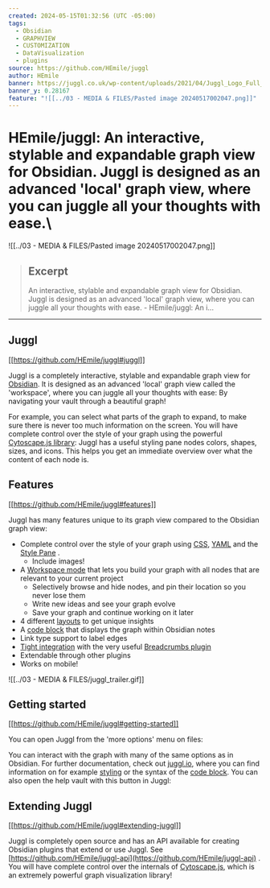 ```yaml
---
created: 2024-05-15T01:32:56 (UTC -05:00)
tags:
  - Obsidian
  - GRAPHVIEW
  - CUSTOMIZATION
  - DataVisualization
  - plugins
source: https://github.com/HEmile/juggl
author: HEmile
banner: https://juggl.co.uk/wp-content/uploads/2021/04/Juggl_Logo_Full_Colour.png
banner_y: 0.28167
feature: "![[../03 - MEDIA & FILES/Pasted image 20240517002047.png]]"
---
```


# HEmile/juggl: An interactive, stylable and expandable graph view for Obsidian. Juggl is designed as an advanced 'local' graph view, where you can juggle all your thoughts with ease.\


![[../03 - MEDIA & FILES/Pasted image 20240517002047.png]]

> ## Excerpt
> An interactive, stylable and expandable graph view for Obsidian. Juggl is designed as an advanced 'local' graph view, where you can juggle all your thoughts with ease.  - HEmile/juggl: An i...

---
## Juggl

[[https://github.com/HEmile/juggl#juggl]]

Juggl is a completely interactive, stylable and expandable graph view for [Obsidian](https://obsidian.md). It is designed as an advanced 'local' graph view called the 'workspace', where you can juggle all your thoughts with ease: By navigating your vault through a beautiful graph!

For example, you can select what parts of the graph to expand, to make sure there is never too much information on the screen. You will have complete control over the style of your graph using the powerful [Cytoscape.js library](https://js.cytoscape.org): Juggl has a useful styling pane nodes colors, shapes, sizes, and icons. This helps you get an immediate overview over what the content of each node is.


## Features

[[https://github.com/HEmile/juggl#features]]

Juggl has many features unique to its graph view compared to the Obsidian graph view:

-   Complete control over the style of your graph using [CSS](https://juggl.io/Features/Styling/CSS+Styling), [YAML](https://juggl.io/Features/Styling/YAML+Styling) and the [Style Pane](https://juggl.io/Features/Styling/Style+Pane) .
    -   Include images!
-   A [Workspace mode](https://juggl.io/Features/Workspace+mode/Workspace+mode) that lets you build your graph with all nodes that are relevant to your current project
    -   Selectively browse and hide nodes, and pin their location so you never lose them
    -   Write new ideas and see your graph evolve
    -   Save your graph and continue working on it later
-   4 different [layouts](https://juggl.io/Features/Layouts) to get unique insights
-   A [code block](https://juggl.io/Features/Juggl+code+block) that displays the graph within Obsidian notes
-   Link type support to label edges
-   [Tight integration](https://juggl.io/Features/Breadcrumbs+integration) with the very useful [Breadcrumbs plugin](https://github.com/SkepticMystic/breadcrumbs)
-   Extendable through other plugins
-   Works on mobile!


![[../03 - MEDIA & FILES/juggl_trailer.gif]]


## Getting started

[[https://github.com/HEmile/juggl#getting-started]]

You can open Juggl from the 'more options' menu on files:[](https://raw.githubusercontent.com/HEmile/juggl/main/juggl/resources/open_juggl.gif)

You can interact with the graph with many of the same options as in Obsidian. For further documentation, check out [juggl.io](https://juggl.io/), where you can find information on for example [styling](https://juggl.io/Features/Styling/Styling) or the syntax of the [code block](https://juggl.io/Features/Juggl+code+block). You can also open the help vault with this button in Juggl:[](https://raw.githubusercontent.com/HEmile/juggl/main/juggl/resources/juggl_help.gif)

## Extending Juggl

[[https://github.com/HEmile/juggl#extending-juggl]]

Juggl is completely open source and has an API available for creating Obsidian plugins that extend or use Juggl. See [https://github.com/HEmile/juggl-api](https://github.com/HEmile/juggl-api) . You will have complete control over the internals of [Cytoscape.js](https://js.cytoscape.org), which is an extremely powerful graph visualization library!
